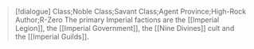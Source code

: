 >[!dialogue] Class;Noble Class;Savant Class;Agent Province;High-Rock Author;R-Zero
The primary Imperial factions are the [[Imperial Legion]], the [[Imperial Government]], the [[Nine Divines]] cult and the [[Imperial Guilds]].